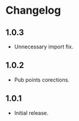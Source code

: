 # Changelog

## 1.0.3

- Unnecessary import fix.

## 1.0.2

- Pub points corections.

## 1.0.1

- Initial release.
